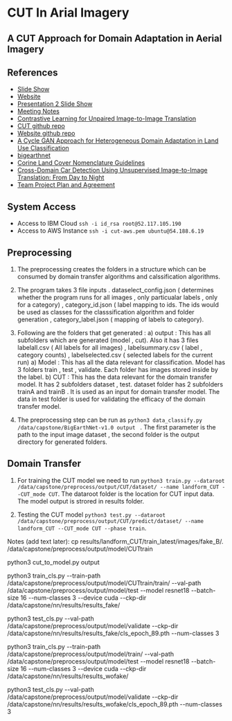 # CUT In Arial Imagery
## A CUT Approach for Domain Adaptation in Aerial Imagery

## References
* [Slide Show](https://docs.google.com/presentation/d/19oiKt0no4zbY6tm_8FUZn6wXmpXIvjLWI6HD_UWRF8M/edit?ts=5f60e106#slide=id.p)
* [Website](https://groups.ischool.berkeley.edu/DomainAdaptCUT/)
* [Presentation 2 Slide Show](https://docs.google.com/presentation/d/1BnX1egolFC08-aIfVxntyVcODXL1GEMiCQdiAgo2p0U/edit?usp=sharing)
* [Meeting Notes](https://docs.google.com/document/d/1yrmghJ7MDKia_e4599bPVZS--dsykM7bCIAFgfwfaDw/edit?usp=sharing)
* [Contrastive Learning for Unpaired Image-to-Image Translation](https://taesung.me/ContrastiveUnpairedTranslation/)
* [CUT github repo](https://github.com/taesungp/contrastive-unpaired-translation)
* [Website github repo](https://github.com/biolchen/MIDS_Capstone_website)
* [A Cycle GAN Approach for Heterogeneous Domain Adaptation in Land Use Classification](https://arxiv.org/abs/2004.11245v1)
* [bigearthnet](https://www.tensorflow.org/datasets/catalog/bigearthnet)
* [Corine Land Cover Nomenclature Guidelines](https://land.copernicus.eu/user-corner/technical-library/corine-land-cover-nomenclature-guidelines/html)
* [Cross-Domain Car Detection Using Unsupervised Image-to-Image Translation: From Day to Night](https://arxiv.org/pdf/1907.08719.pdf)
* [Team Project Plan and Agreement](https://docs.google.com/document/d/1R3yrOgeIXL21Eee40OmoX6BCMPBWow_t8RugZ02zvPo/edit?usp=sharing)


## System Access
* Access to IBM Cloud ```ssh -i id_rsa root@52.117.105.190```
* Access to AWS Instance ```ssh -i cut-aws.pem ubuntu@54.188.6.19```

## Preprocessing

1. The preprocessing creates the folders in a structure which can be consumed by domain transfer algorithms and calssification algorithms.
2. The program takes 3 file inputs . dataselect_config.json ( determines whether the program runs for all images , only particualar labels , only for a category) , category_id.json ( label mapping to ids. The ids would be used as classes for the classsification algorithm and folder generation , category_label.json ( mapping of labels to category).
3. Following are the folders that get generated : 
      a) output : This has all subfolders which are generated (model , cut). Also it has 3 files labelall.csv ( All labels for all images) , labelsummary.csv ( label , category counts) , labelselected.csv ( selected labels for the current run)
      a) Model : This has all the data relevant for classification. Model has 3 folders train , test , validate. Each folder has images stored inside by the label.
      b) CUT : This has the data relevant for the domain transfer model. It has 2 subfolders dataset , test. dataset folder has 2 subfolders trainA and trainB . It is used as an input for domain transfer model. The data in test folder is used for validating the efficacy of the domain transfer model.

4. The preprocessing step can be run as ```python3 data_classify.py /data/capstone/BigEarthNet-v1.0 output ``` . The first parameter is the path to the input image dataset , the second folder is the output directory for generated folders.
      
## Domain Transfer

1. For training the CUT model we need to run ```python3 train.py --dataroot /data/capstone/preprocess/output/CUT/dataset/ --name landform_CUT --CUT_mode CUT```. The dataroot folder is the location for CUT input data. The model output is strored in results folder.

2. Testing the CUT model ```python3 test.py --dataroot /data/capstone/preprocess/output/CUT/predict/dataset/ --name landform_CUT --CUT_mode CUT --phase train```.
      
Notes (add text later): cp results/landform_CUT/train_latest/images/fake_B/*.* /data/capstone/preprocess/output/model/CUTtrain  

python3 cut_to_model.py output

python3 train_cls.py --train-path /data/capstone/preprocess/output/model/CUTtrain/train/ --val-path /data/capstone/preprocess/output/model/test --model resnet18  --batch-size 16 --num-classes 3 --device cuda --ckp-dir /data/capstone/nn/results/results_fake/

python3 test_cls.py --val-path /data/capstone/preprocess/output/model/validate --ckp-dir /data/capstone/nn/results/results_fake/cls_epoch_89.pth --num-classes 3

python3 train_cls.py --train-path /data/capstone/preprocess/output/model/train/ --val-path /data/capstone/preprocess/output/model/test --model resnet18  --batch-size 16 --num-classes 3 --device cuda --ckp-dir /data/capstone/nn/results/results_wofake/



python3 test_cls.py --val-path /data/capstone/preprocess/output/model/validate --ckp-dir /data/capstone/nn/results/results_wofake/cls_epoch_89.pth --num-classes 3





